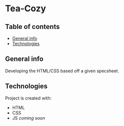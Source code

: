 # Tea-Cozy

## Table of contents
* [General info](#general-info)
* [Technologies](#technologies)

## General info
Developing the HTML/CSS based off a given specsheet. 
	
## Technologies
Project is created with:
* HTML
* CSS
* JS *coming soon*
	

